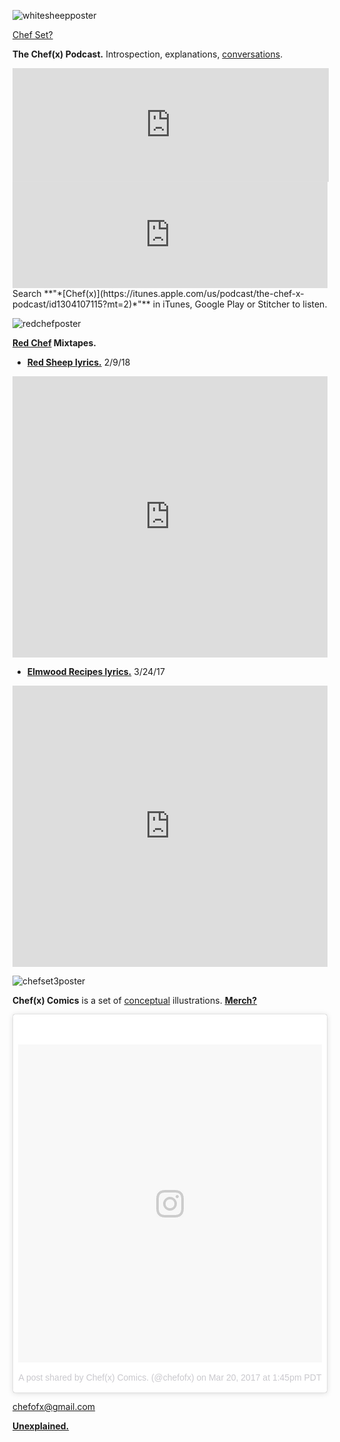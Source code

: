 ![whitesheepposter](https://user-images.githubusercontent.com/25256570/39770742-bf5b2db8-52a4-11e8-84e1-6f4429b79b26.png) 

[Chef Set?](https://drive.google.com/open?id=1WeZ5Bkl3vJlhnvqeAUoulckrauTx9SdB) 

**The Chef(x) Podcast.** Introspection, explanations, [conversations](https://drive.google.com/open?id=1xFDuPz7o5kMe-fPK4tK6XE4HvhEHOSNB).

<iframe style="border: solid 1px #dedede;"  src="https://app.stitcher.com/splayer/f/165517/55177606" width="100%" height="180" frameborder="0" scrolling="no"></iframe>

<iframe width="100%" height="170" src="https://www.youtube.com/embed/znsm-AFUwCk" frameborder="0" allow="autoplay; encrypted-media" allowfullscreen></iframe>
Search **"*[Chef(x)](https://itunes.apple.com/us/podcast/the-chef-x-podcast/id1304107115?mt=2)*"** in iTunes, Google Play or Stitcher to listen.

![redchefposter](https://user-images.githubusercontent.com/25256570/39739157-4cfa4b88-5244-11e8-8506-4dbd481ecd7d.png)

**[Red Chef](http://soundcloud.com/redchef) Mixtapes.**

- **[Red Sheep lyrics.](https://drive.google.com/open?id=1SyECQnNOmCACNKMGUXT5yASZmO7LEij5)** 2/9/18 

<iframe width="100%" height="450" scrolling="no" frameborder="no" allow="autoplay" src="https://w.soundcloud.com/player/?url=https%3A//api.soundcloud.com/playlists/406618091%3Fsecret_token%3Ds-SK4K5&color=%23ff5500&auto_play=false&hide_related=false&show_comments=true&show_user=true&show_reposts=false&show_teaser=true"></iframe>

- **[Elmwood Recipes lyrics.](https://drive.google.com/open?id=0B1Ol8fuZMTCWaldOV2ZYYVlyRlk)** 3/24/17 

<iframe width="100%" height="450" scrolling="no" frameborder="no" allow="autoplay" src="https://w.soundcloud.com/player/?url=https%3A//api.soundcloud.com/playlists/323890999%3Fsecret_token%3Ds-4d0MH&color=%23ff5500&auto_play=false&hide_related=false&show_comments=true&show_user=true&show_reposts=false&show_teaser=true"></iframe>

![chefset3poster](https://user-images.githubusercontent.com/25256570/39135171-33733242-46cd-11e8-8273-073eb57f7419.png)

**Chef(x) Comics** is a set of [conceptual](https://drive.google.com/open?id=1xW_4RJQNrnZvFhNpgHLYCVrIiItlWsm4) illustrations. **[Merch?](https://www.redbubble.com/shop/chefofx)**

<blockquote class="instagram-media" data-instgrm-permalink="https://www.instagram.com/p/BR37QJvhN0u/" data-instgrm-version="8" style=" background:#FFF; border:0; border-radius:3px; box-shadow:0 0 1px 0 rgba(0,0,0,0.5),0 1px 10px 0 rgba(0,0,0,0.15); margin: 1px; max-width:658px; padding:0; width:99.375%; width:-webkit-calc(100% - 2px); width:calc(100% - 2px);"><div style="padding:8px;"> <div style=" background:#F8F8F8; line-height:0; margin-top:40px; padding:52.38805970149254% 0; text-align:center; width:100%;"> <div style=" background:url(data:image/png;base64,iVBORw0KGgoAAAANSUhEUgAAACwAAAAsCAMAAAApWqozAAAABGdBTUEAALGPC/xhBQAAAAFzUkdCAK7OHOkAAAAMUExURczMzPf399fX1+bm5mzY9AMAAADiSURBVDjLvZXbEsMgCES5/P8/t9FuRVCRmU73JWlzosgSIIZURCjo/ad+EQJJB4Hv8BFt+IDpQoCx1wjOSBFhh2XssxEIYn3ulI/6MNReE07UIWJEv8UEOWDS88LY97kqyTliJKKtuYBbruAyVh5wOHiXmpi5we58Ek028czwyuQdLKPG1Bkb4NnM+VeAnfHqn1k4+GPT6uGQcvu2h2OVuIf/gWUFyy8OWEpdyZSa3aVCqpVoVvzZZ2VTnn2wU8qzVjDDetO90GSy9mVLqtgYSy231MxrY6I2gGqjrTY0L8fxCxfCBbhWrsYYAAAAAElFTkSuQmCC); display:block; height:44px; margin:0 auto -44px; position:relative; top:-22px; width:44px;"></div></div><p style=" color:#c9c8cd; font-family:Arial,sans-serif; font-size:14px; line-height:17px; margin-bottom:0; margin-top:8px; overflow:hidden; padding:8px 0 7px; text-align:center; text-overflow:ellipsis; white-space:nowrap;"><a href="https://www.instagram.com/p/BR37QJvhN0u/" style=" color:#c9c8cd; font-family:Arial,sans-serif; font-size:14px; font-style:normal; font-weight:normal; line-height:17px; text-decoration:none;" target="_blank">A post shared by Chef(x) Comics. (@chefofx)</a> on <time style=" font-family:Arial,sans-serif; font-size:14px; line-height:17px;" datetime="2017-03-20T20:45:56+00:00">Mar 20, 2017 at 1:45pm PDT</time></p></div></blockquote> <script async defer src="//www.instagram.com/embed.js"></script>

chefofx@gmail.com    

**[Unexplained.](https://drive.google.com/open?id=1z4-XoOn3vR_dpVYp-v6Rj7WZsoWcM33W)**

